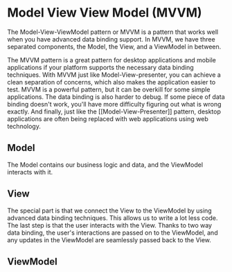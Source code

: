 # Model View View Model (MVVM)


The Model-View-ViewModel pattern or MVVM is a pattern that works well when you have advanced data binding support. In MVVM, we have three separated components, the Model, the View, and a ViewModel in between.

The MVVM pattern is a great pattern for desktop applications and mobile applications if your platform supports the necessary data binding techniques. With MVVM just like Model-View-presenter, you can achieve a clean separation of concerns, which also makes the application easier to test. MVVM is a powerful pattern, but it can be overkill for some simple applications. The data binding is also harder to debug. If some piece of data binding doesn't work, you'll have more difficulty figuring out what is wrong exactly. And finally, just like the [[Model-View-Presenter]] pattern, desktop applications are often being replaced with web applications using web technology.

## Model
The Model contains our business logic and data, and the ViewModel interacts with it. 

## View
The special part is that we connect the View to the ViewModel by using advanced data binding techniques. This allows us to write a lot less code. The last step is that the user interacts with the View. Thanks to two way data binding, the user's interactions are passed on to the ViewModel, and any updates in the ViewModel are seamlessly passed back to the View. 

## ViewModel


